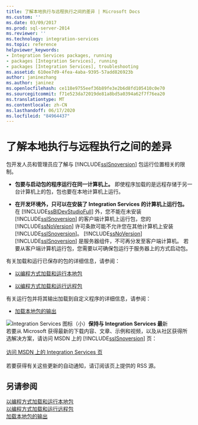 ```yaml
---
title: 了解本地执行与远程执行之间的差异 | Microsoft Docs
ms.custom: ''
ms.date: 03/09/2017
ms.prod: sql-server-2014
ms.reviewer: ''
ms.technology: integration-services
ms.topic: reference
helpviewer_keywords:
- Integration Services packages, running
- packages [Integration Services], running
- packages [Integration Services], troubleshooting
ms.assetid: 610ee7d9-4fea-4aba-9395-57add826923b
author: janinezhang
ms.author: janinez
ms.openlocfilehash: ce118e9755eef36b89fe3e2b6d8fd105410c0e70
ms.sourcegitcommit: f71e523da72019de81a8bd5a0394a62f7f76ea20
ms.translationtype: MT
ms.contentlocale: zh-CN
ms.lasthandoff: 06/17/2020
ms.locfileid: "84964437"
---
```

# <a name="understanding-the-differences-between-local-and-remote-execution"></a>了解本地执行与远程执行之间的差异
  包开发人员和管理员应了解与 [!INCLUDE[ssISnoversion](../../includes/ssisnoversion-md.md)] 包运行位置相关的限制。  
  
-   **包要与启动包的程序运行在同一计算机上。** 即使程序加载的是远程存储于另一台计算机上的包，包也要在本地计算机上运行。  
  
-   **在开发环境外，只可以在安装了 Integration Services 的计算机上运行包。** 在 [!INCLUDE[ssBIDevStudioFull](../../includes/ssbidevstudiofull-md.md)] 外，您不能在未安装 [!INCLUDE[ssISnoversion](../../includes/ssisnoversion-md.md)] 的客户端计算机上运行包，您的 [!INCLUDE[ssNoVersion](../../includes/ssnoversion-md.md)] 许可条款可能不允许您在其他计算机上安装 [!INCLUDE[ssISnoversion](../../includes/ssisnoversion-md.md)]。 [!INCLUDE[ssNoVersion](../../includes/ssnoversion-md.md)] [!INCLUDE[ssISnoversion](../../includes/ssisnoversion-md.md)] 是服务器组件，不可再分发至客户端计算机。 若要从客户端计算机运行包，您需要以可确保包运行于服务器上的方式启动包。  
  
 有关加载和运行已保存的包的详细信息，请参阅：  
  
-   [以编程方式加载和运行本地包](../run-manage-packages-programmatically/loading-and-running-a-local-package-programmatically.md)  
  
-   [以编程方式加载和运行远程包](../run-manage-packages-programmatically/loading-and-running-a-remote-package-programmatically.md)  
  
 有关运行包并将其输出加载到自定义程序的详细信息，请参阅：  
  
-   [加载本地包的输出](../run-manage-packages-programmatically/loading-the-output-of-a-local-package.md)  
  
![Integration Services 图标（小）](../media/dts-16.gif "集成服务图标（小）")**保持与 Integration Services 最**新  <br /> 若要从 Microsoft 获得最新的下载内容、文章、示例和视频，以及从社区获得所选解决方案，请访问 MSDN 上的 [!INCLUDE[ssISnoversion](../../includes/ssisnoversion-md.md)] 页：<br /><br /> [访问 MSDN 上的 Integration Services 页](https://go.microsoft.com/fwlink/?LinkId=136655)<br /><br /> 若要获得有关这些更新的自动通知，请订阅该页上提供的 RSS 源。  
  
## <a name="see-also"></a>另请参阅  
 [以编程方式加载和运行本地包](../run-manage-packages-programmatically/loading-and-running-a-local-package-programmatically.md)   
 [以编程方式加载和运行远程包](../run-manage-packages-programmatically/loading-and-running-a-remote-package-programmatically.md)   
 [加载本地包的输出](../run-manage-packages-programmatically/loading-the-output-of-a-local-package.md)  
  
  
